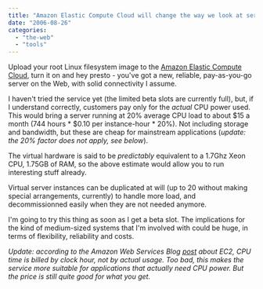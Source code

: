```yaml
---
title: "Amazon Elastic Compute Cloud will change the way we look at servers"
date: "2006-08-26"
categories: 
  - "the-web"
  - "tools"
---
```


Upload your root Linux filesystem image to the [Amazon Elastic Compute Cloud](http://www.amazon.com/b/ref=sc_fe_l_2/?node=201590011&no=3435361), turn it on and hey presto - you've got a new, reliable, pay-as-you-go server on the Web, with solid connectivity I assume.

I haven't tried the service yet (the limited beta slots are currently full), but, if I understand correctly, customers pay only for the _actual_ CPU power used. This would bring a server running at 20% average CPU load to about $15 a month (744 hours \* $0.10 per instance-hour \* 20%). Not including storage and bandwidth, but these are cheap for mainstream applications (_update: the 20% factor does not apply, see below_).

The virtual hardware is said to be _predictably_ equivalent to a 1.7Ghz Xeon CPU, 1.75GB of RAM, so the above estimate would allow you to run interesting stuff already.

Virtual server instances can be duplicated at will (up to 20 without making special arrangements, currently) to handle more load, and decommissionned easily when they are not needed anymore.

I'm going to try this thing as soon as I get a beta slot. The implications for the kind of medium-sized systems that I'm involved with could be huge, in terms of flexibility, reliability and costs.

_Update: according to the Amazon Web Services Blog [post](http://aws.typepad.com/aws/2006/08/amazon_ec2_beta.html) about EC2, CPU time is billed by clock hour, not by actual usage. Too bad, this makes the service more suitable for applications that actually need CPU power. But the price is still quite good for what you get._
